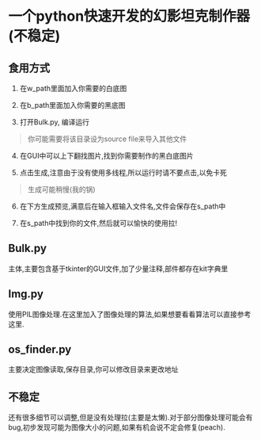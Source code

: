 # 一个python快速开发的幻影坦克制作器(不稳定)

## 食用方式

1. 在w_path里面加入你需要的白底图

2. 在b_path里面加入你需要的黑底图

3. 打开Bulk.py, 编译运行

> 你可能需要将该目录设为source file来导入其他文件

4. 在GUI中可以上下翻找图片,找到你需要制作的黑白底图片

5. 点击生成,注意由于没有使用多线程,所以运行时请不要点击,以免卡死

> 生成可能稍慢(我的锅)

6. 在下方生成预览,满意后在输入框输入文件名,文件会保存在s_path中

7. 在s_path中找到你的文件,然后就可以愉快的使用拉!


## Bulk.py

主体,主要包含基于tkinter的GUI文件,加了少量注释,部件都存在kit字典里

## Img.py

使用PIL图像处理.在这里加入了图像处理的算法,如果想要看看算法可以直接参考这里.

## os_finder.py

主要决定图像读取,保存目录,你可以修改目录来更改地址


## 不稳定
还有很多细节可以调整,但是没有处理拉(主要是太懒).对于部分图像处理可能会有bug,初步发现可能为图像大小的问题,如果有机会说不定会修复(peach).
